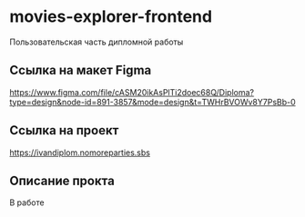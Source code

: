 # movies-explorer-frontend

Пользовательская часть дипломной работы

## Ссылка на макет Figma

https://www.figma.com/file/cASM20ikAsPlTi2doec68Q/Diploma?type=design&node-id=891-3857&mode=design&t=TWHrBVOWv8Y7PsBb-0

## Ссылка на проект

https://ivandiplom.nomoreparties.sbs

## Описание прокта

В работе